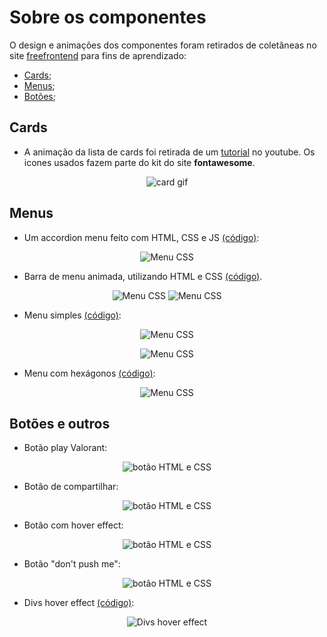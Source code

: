# Sobre os componentes

O design e animações dos componentes foram retirados de coletâneas no site [freefrontend](https://freefrontend.com/) para fins de aprendizado:

- [Cards](https://freefrontend.com/css-cards/ 'Coleção de cards');
- [Menus](https://freefrontend.com/css-menu/ 'Coleção de Menus');
- [Botões](https://freefrontend.com/css-buttons/, 'Coleção de botões');

## Cards

- A animação da lista de cards foi retirada de um [tutorial](https://www.youtube.com/watch?v=29deL9MFfWc&t=300s&ab_channel=Fireship) no youtube. Os icones usados fazem parte do kit do site **fontawesome**.
<p align="center"><img src="https://media.giphy.com/media/pzEm3FLtJ0inJIUL0i/giphy.gif" alt="card gif" /></p>

## Menus

- Um accordion menu feito com HTML, CSS e JS [(código)](/accordion-menu):
<p align="center"><img src="https://media.giphy.com/media/A47FC63rMzPZoKsEgI/giphy.gif" alt="Menu CSS" /></p>

- Barra de menu animada, utilizando HTML e CSS [(código)](/menu-bar).
<p align="center">
  <img src="https://media.giphy.com/media/Qfj66lvyKT7qIMn93F/giphy.gif" alt="Menu CSS" />
  <img src="https://media.giphy.com/media/5J825qLBfmAin8VB7r/giphy.gif" alt="Menu CSS" />
</p>

- Menu simples [(código)](/simple-menu):
<p align="center"><img src="https://media.giphy.com/media/HYAB0Ck03FGxGETWHr/giphy.gif" alt="Menu CSS" /></p>
<p align="center"><img src="https://media.giphy.com/media/Bdi38EfoehzyazWqmd/giphy.gif" alt="Menu CSS" /></p>

- Menu com hexágonos [(código)](/hexagon):
<p align="center"><img src="https://media.giphy.com/media/2WTFRjmxR8bUsZYlvN/giphy.gif" alt="Menu CSS" /></p>

## Botões e outros

- Botão play Valorant:
<p align="center"><img src="https://media.giphy.com/media/flEG9etQSLq9Soyke5/giphy.gif" alt="botão HTML e CSS" /></p>

- Botão de compartilhar:
<p align="center"><img src="https://media.giphy.com/media/3C50WOrjM97VSpWB7U/giphy.gif" alt="botão HTML e CSS" /></p>

- Botão com hover effect:
<p align="center"><img src="https://media.giphy.com/media/SLNOoHostoEYQVCV4r/giphy.gif" alt="botão HTML e CSS" /></p>

- Botão "don't push me":
<p align="center"><img src="https://media.giphy.com/media/jIgOyMeFWUAOsVaQ46/giphy.gif" alt="botão HTML e CSS" /></p>

- Divs hover effect [(código)](/divs-hover-effect):
<p align="center"><img src="https://media.giphy.com/media/X6SojjYHBvkTxJo06O/giphy.gif" alt="Divs hover effect" /></p>
